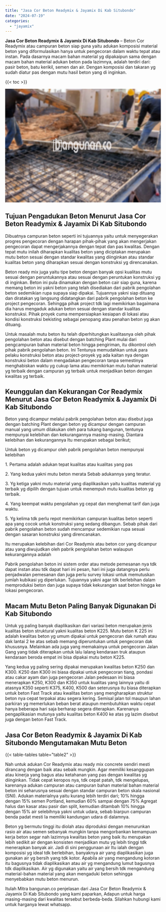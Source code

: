 ```yaml
---
title: "Jasa Cor Beton Readymix & Jayamix Di Kab Situbondo"
date: "2024-07-19"
categories: 
  - "jayamix"
---
```


**Jasa Cor Beton Readymix & Jayamix Di Kab Situbondo** – Beton Cor Readymix atau campuran beton siap guna yaitu adukan komposisi material beton yang diformulasikan hanya untuk pengecoran dalam waktu tepat atau instan. Pada dasarnya macam bahan material yg dipakaipun sama dengan macam bahan material adukan beton pada lazimnya, adalah terdiri dari: pasir beton, batu kerikil, semen dan air. Dengan komposisi dan takaran yg sudah diatur pas dengan mutu hasil beton yang di inginkan.

{{< toc >}}

![Jasa Cor Beton Readymix & Jayamix Di Kab Situbondo](/images/jasa-cor-readymix-09.png)

## Tujuan Pengadukan Beton Menurut Jasa Cor Beton Readymix & Jayamix Di Kab Situbondo

Dibuatnya campuran beton seperti ini tujuannya yaitu untuk menyegerakan progres pengecoran dengan harapan pihak-pihak yang akan mengerjakan pengecoran dapat mengerjakannya dengan tepat dan pas kwalitas. Dengan tepat mutu inilah diharapkan kualitas beton yang diciptakan merupakan mutu beton sesuai dengan standar kwalitas yang diinginkan atau standar kualitas beton yang diharapkan sesuai dengan konstruksi yg direncanakan.

Beton ready mix juga yaitu tipe beton dengan banyak opsi kualitas mutu sesuai dengan peruntukannya atau sesuai dengan peruntukan konstruksi yg di inginkan. Beton ini pula dinamakan dengan beton cair siap guna, karena memang beton ini yakni beton yang telah disediakan dari pabrik pengolahan beton sedemikian rupa supaya siap dipakai. Tujuannya yakni siap dituang dan diratakan yg langsung didatangkan dari pabrik pengolahan beton ke project pengecoran. Sehingga pihak project tdk lagi memikirkan bagaimana dia harus mengaduk adukan beton sesuai dengan standar kualitas konstruksi. Pihak proyek cuma mempersiapkan kesiapan di lokasi atau kondisi konstruksi bekisting sebagai penopang atau penahan beton yg akan dituang.

Untuk masalah mutu beton itu telah diperhitungkan kualitasnya oleh pihak pengolahan beton atau disebut dengan batching Plant mulai dari pengcampuran bahan material beton hingga pengiriman, itu dikontrol oleh pihak pabrik pengolahan beton. Ini Tentunya memudahkan untuk para pelaku konstruksi beton atau project-proyek yg ada kaitan nya dengan konstruksi beton dalam mengadakan pengecoran tanpa semestinya menghabiskan waktu yg cukup lama atau memikirkan mutu bahan material yg terbaik dengan campuran yg terbaik untuk menjadikan beton dengan kwalitas yg terbaik.

## Keunggulan dan Kekurangan Cor Readymix Menurut Jasa Cor Beton Readymix & Jayamix Di Kab Situbondo

Beton yang dicampur melalui pabrik pengolahan beton atau disebut juga dengan batching Plant dengan beton yg dicampur dengan campuran manual yang umum dilakukan oleh para tukang bangunan, tentunya mempunyai kelebihan dan kekurangannya masing-masing. Diantara kelebihan dan kekurangannya Itu merupakan sebagai berikut;

Untuk beton yg dicampur oleh pabrik pengolahan beton mempunyai kelebihan

1\. Pertama adalah adukan tepat kualitas atau kualitas yang pas

2\. Yang kedua yakni mutu beton merata Sebab adukannya yang teratur.

3\. Yg ketiga yakni mutu material yang diaplikasikan yaitu kualitas material yg terbaik yg dipilih dengan tujuan untuk menempuh mutu kualitas beton yg terbaik.

4\. Yang keempat waktu pengolahan yg cepat dan menghemat tarif dan juga waktu.

5\. Yg kelima tdk perlu repot memikirkan campuran kualitas beton seperti apa yang cocok untuk konstruksi yang sedang dibangun. Sebab pihak dari pabrik pengolahan beton sudah mencampur sedemikian rupa sesuai dengan sasaran konstruksi yang direncanakan.

Itu merupakan kelebihan dari Cor Readymix atau beton cor yang dicampur atau yang diwujudkan oleh pabrik pengolahan beton walaupun kekurangannya adalah

Pabrik pengolahan beton ini sistem order atau metode pemesanan nya tdk dapat instan atau tdk dapat hari ini pesan, hari ini juga datangnya perlu penjadwalan pemesanan dan juga perlu survey lokasi untuk memutuskan jumlah kubikasi yg diperlukan. Tujuannya yakni agar tdk berlebihan dalam memproduksi beton dan juga supaya tidak kekurangan saat beton hingga ke lokasi pengecoran.

## Macam Mutu Beton Paling Banyak Digunakan Di Kab Situbondo

Untuk yg paling banyak diaplikasikan dari variasi beton merupakan jenis kualitas beton struktural yakni kualitas beton K225. Mutu beton K 225 ini adalah kwalitas beton yg umum dipakai untuk pengecoran dak rumah atau dak lantai 2 ke atas sebab memang diperuntukan untuk pengecoran dak khususnya. Melainkan ada juga yang memakainya untuk pengecoran Jalan Gang yang tidak diterapkan untuk lalu lalang kendaraan truk ataupun kendaraan beroda empat ini bisa dipakai mutu beton K225.

Yang kedua yg paling sering dipakai merupakan kwalitas beton K250 dan K300. K250 dan K300 ini biasa dipakai untuk pengecoran tiang, pondasi atau cakar ayam dan juga pengecoran Jalan pedesaan ini biasa menerapkan K250, K300 dan K350 untuk kualitas yang lainnya yaitu di atasnya K350 seperti K375, K400, K500 dan seterusnya itu biasa diterapkan untuk beton Fast Track atau kwalitas beton yang mengharapkan struktur beton nya cepat terpakai atau segera kering. Semisal jalan tol maupun lahan parkiran yg memerlukan beban berat ataupun membutuhkan waktu cepat hanya beberapa hari saja berharap segera diterapkan. Karenanya pengaplikasian mutunya yaitu kualitas beton K400 ke atas yg lazim disebut juga dengan beton Fast Track.

## Jasa Cor Beton Readymix & Jayamix Di Kab Situbondo Mengutamakan Mutu Beton

{{< table-tables table="table2" >}}

Nah untuk adukan Cor Readymix atau ready mix concrete sendiri mesti dirancang dengan baik atau sebaik mungkin. Agar memiliki kesanggupan atau kinerja yang bagus atau ketahanan yang pas dengan kwalitas yg diinginkan. Tidak cepat keropos nya, tdk cepat patah, tdk mengelupas, karenanya adukan campuran atau campuran bahan material bahan material beton ini seharusnya sesuai dengan standar campuran beton skala nasional (SNI). Adukan materialnya yaitu kurang lebih terdiri dari; 10% hingga dengan 15% semen Portland, kemudian 60% sampai dengan 75% Agregat halus dan kasar atau pasir dan split, kemudian ditambah 10% hingga dengan 15% air selebihnya yakni untuk udara, sebab biarpun campuran benda padat mesti Ia memiliki kandungan udara di dalamnya.

Beton yg bermutu tinggi itu diolah atau diproduksi dengan menurunkan rasio air atau semen sebanyak mungkin tanpa mengorbankan kemampuan kerja beton segar nah lazimnya kwalitas beton yang baik itu merupakan lebih sedikit air dengan konsisten menjadikan mutu yg lebih tinggi tdk menerapkan banyak air. Jadi di sini penggunaan air Itu ialah dengan komposisi yg ideal tdk berlebihan, banyaknya air yang diaplikasikan juga gunakan air yg bersih yang tdk kotor. Apabila air yang mengandung kotoran itu bagusnya tidak diaplikasikan atau air yg mengandung lumut bagusnya tdk diaplikasikan. Air yg digunakan yaitu air yang bersih tdk mengandung material-bahan material yang akan mengaduki beton sehingga menyebabkan mutu beton menurun.

Itulah Mitra bangunan.co penjelasan dari Jasa Cor Beton Readymix & Jayamix Di Kab Situbondo yang kami paparkan, Adapun untuk harga masing-masing dari kwalitas tersebut berbeda-beda. Silahkan hubungi kami untuk harganya lewat whatsapp.
